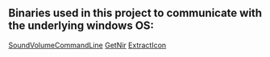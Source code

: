 ## Binaries used in this project to communicate with the underlying windows OS:

[SoundVolumeCommandLine](https://www.nirsoft.net/utils/sound_volume_command_line.html)
[GetNir](https://www.nirsoft.net/utils/get_nir_command_line_tool.html)
[ExtractIcon](https://github.com/bezalel6/ExtractIcon)
